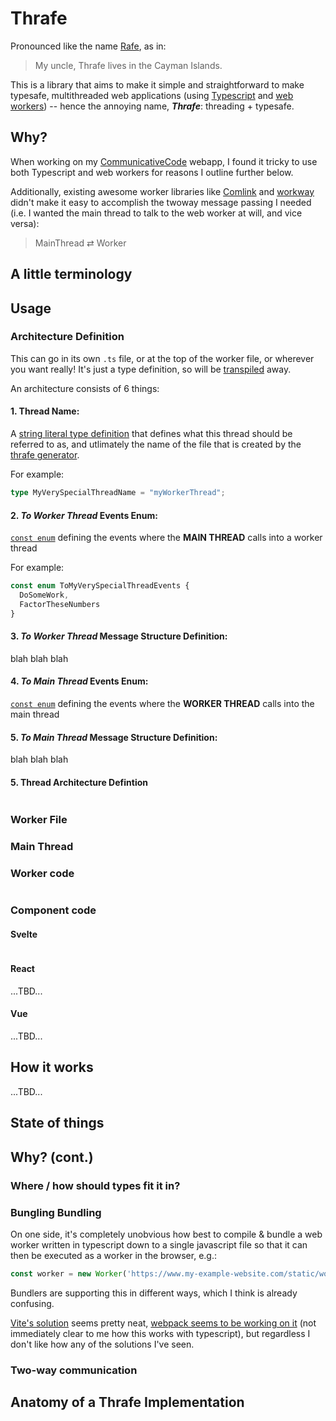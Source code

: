 # Thrafe

Pronounced like the name [Rafe](https://en.wikipedia.org/wiki/Rafe_(name)#:~:text=Rafe), as in:
> My uncle, Thrafe lives in the Cayman Islands.

This is a library that aims to make it simple and straightforward to make typesafe, multithreaded web applications (using [Typescript](https://www.typescriptlang.org/) and [web workers](https://developer.mozilla.org/en-US/docs/Web/API/Web_Workers_API/Using_web_workers)) -- hence the annoying name, ***Thrafe***: threading + typesafe. 

## Why?

When working on my [CommunicativeCode](https://github.com/p-buddy/CommunicativeCode) webapp, I found it tricky to use both Typescript and web workers for reasons I outline further below.

Additionally, existing awesome worker libraries like [Comlink](https://github.com/GoogleChromeLabs/comlink) and [workway](https://github.com/WebReflection/workway) didn't make it easy to accomplish the twoway message passing I needed (i.e. I wanted the main thread to talk to the web worker at will, and vice versa):

> MainThread ⇄ Worker

## A little terminology

## Usage

### Architecture Definition

This can go in its own `.ts` file, or at the top of the worker file, or wherever you want really! It's just a type definition, so will be [transpiled]() away.

An architecture consists of 6 things:

#### 1. **Thread Name**:
A [string literal type definition](https://www.typescriptlang.org/docs/handbook/literal-types.html#string-literal-types) that defines what this thread should be referred to as, and utlimately the name of the file that is created by the [thrafe generator](https://github.com/p-buddy/Thrafe/blob/main/src/generation/generator.ts).

For example: 
```ts
type MyVerySpecialThreadName = "myWorkerThread";
```

#### 2. **_To Worker Thread_ Events Enum**: 
[`const enum`](https://www.typescriptlang.org/docs/handbook/enums.html#const-enums) defining the events where the **MAIN THREAD** calls into a worker thread

For example: 
```ts
const enum ToMyVerySpecialThreadEvents {
  DoSomeWork,
  FactorTheseNumbers
}
```

#### 3. **_To Worker Thread_ Message Structure Definition**:
blah blah blah
#### 4. **_To Main Thread_ Events Enum**:
[`const enum`](https://www.typescriptlang.org/docs/handbook/enums.html#const-enums) defining the events where the **WORKER THREAD** calls into the main thread
#### 5. **_To Main Thread_ Message Structure Definition**:
blah blah blah
#### 5. **Thread Architecture Defintion**

```ts
```

### Worker File

### Main Thread

### Worker code
```ts
```

### Component code

#### Svelte

```ts
```

#### React

...TBD...

#### Vue

...TBD...

## How it works

...TBD...

## State of things

## Why? (cont.)

### Where / how should types fit it in?


### Bungling Bundling

On one side, it's completely unobvious how best to compile & bundle a web worker written in typescript down to a single javascript file so that it can then be executed as a worker in the browser, e.g.:

```js
const worker = new Worker('https://www.my-example-website.com/static/worker.js');
```

Bundlers are supporting this in different ways, which I think is already confusing.

[Vite's solution](https://vitejs.dev/guide/features.html#web-workers) seems pretty neat, [webpack seems to be working on it]() (not immediately clear to me how this works with typescript), but regardless I don't like how any of the solutions I've seen. 

### Two-way communication

## Anatomy of a Thrafe Implementation

